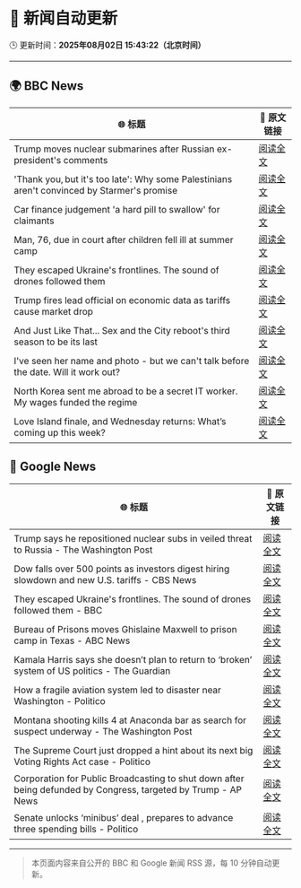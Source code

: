 # 🧠 新闻自动更新

🕒 更新时间：**2025年08月02日 15:43:22（北京时间）**

---

## 🌍 BBC News

| 🌐 标题 | 🔗 原文链接 |
|--------|-------------|
| Trump moves nuclear submarines after Russian ex-president's comments | [阅读全文](https://www.bbc.com/news/articles/c93dgr2dd53o?at_medium=RSS&at_campaign=rss) |
| 'Thank you, but it's too late': Why some Palestinians aren't convinced by Starmer's promise | [阅读全文](https://www.bbc.com/news/articles/cd6n0eeqp54o?at_medium=RSS&at_campaign=rss) |
| Car finance judgement 'a hard pill to swallow' for claimants | [阅读全文](https://www.bbc.com/news/articles/c7vle481ydno?at_medium=RSS&at_campaign=rss) |
| Man, 76, due in court after children fell ill at summer camp | [阅读全文](https://www.bbc.com/news/articles/c4gz32kp0d0o?at_medium=RSS&at_campaign=rss) |
| They escaped Ukraine's frontlines. The sound of drones followed them | [阅读全文](https://www.bbc.com/news/articles/c23gjk7dlvlo?at_medium=RSS&at_campaign=rss) |
| Trump fires lead official on economic data as tariffs cause market drop | [阅读全文](https://www.bbc.com/news/articles/cvg3xrrzdr0o?at_medium=RSS&at_campaign=rss) |
| And Just Like That... Sex and the City reboot's third season to be its last | [阅读全文](https://www.bbc.com/news/articles/cj0y2jqvmyeo?at_medium=RSS&at_campaign=rss) |
| I've seen her name and photo - but we can't talk before the date. Will it work out? | [阅读全文](https://www.bbc.com/news/articles/c9w1we5gz5qo?at_medium=RSS&at_campaign=rss) |
| North Korea sent me abroad to be a secret IT worker. My wages funded the regime | [阅读全文](https://www.bbc.com/news/articles/c15wk77zxngo?at_medium=RSS&at_campaign=rss) |
| Love Island finale, and Wednesday returns: What’s coming up this week? | [阅读全文](https://www.bbc.com/news/articles/c15l4kv45v5o?at_medium=RSS&at_campaign=rss) |

## 📰 Google News

| 🌐 标题 | 🔗 原文链接 |
|--------|-------------|
| Trump says he repositioned nuclear subs in veiled threat to Russia - The Washington Post | [阅读全文](https://news.google.com/rss/articles/CBMihgFBVV95cUxPNFA1THJNZnp1cGlpZDh1UWpBVFd1b1k2SzRiYy1aWFZ1YU80aTVaZm85SUk1Vkt6TUx3NzJRSGtTemVKVFlGbUpYVHRha2g5YXk4Tnl3RDJRTm1XaEtucGxkTHZWck82YS1qcHJSb1pyR1FUZ0diVkpXRU82NnBCQjZmU2VHZw?oc=5) |
| Dow falls over 500 points as investors digest hiring slowdown and new U.S. tariffs - CBS News | [阅读全文](https://news.google.com/rss/articles/CBMigwFBVV95cUxNTDNtdUptcUYtYmUxLUVQTGtHdUFhcWc4THJJSTJyeWs2MXhySFFtVmExN0d1aGxXaG4yNjNjbkZSX3BDUDg2UXVOU2owdmx6bUdXaEpTRjVOUWhjMEZ2OTg1Sk1qSkV1NDc2Vy0wRmR3bXFiYUdWYkZxMjNOYnJXZGE1MNIBiAFBVV95cUxNNUk3anAzXzdBekZoMEVvUndqZFFkWjZsbHpwNHl3R19lTXpjcWhvdTVOTHZyQl9PQnQ2dk9MRE5KcUJKNWxIWlpKSEk1Zkc2TlBkSlNWQ1duMFVUY0xzRW5PNG9zbGVRZ054dTMyaXJGcUx0UzNuUjNHeENtYU9IT09LOXVUdzI1?oc=5) |
| They escaped Ukraine's frontlines. The sound of drones followed them - BBC | [阅读全文](https://news.google.com/rss/articles/CBMiWkFVX3lxTE1rYmJBX29vWGNQMk1zbi1FYi1hSlV2bDR3OVh1eFJwU053OFJnanpSV3FEeXRwMmkzZXhhbjlCeld6bzg5Wm84UlptUjVMX0ZhQmZhaHlpQXpxQdIBX0FVX3lxTFBnQURGbEs5d2hPLXQ3R0kwQ0paQ19nRnkxejE3X0oxSFl5ZVdzeTZTbDR6bmVmOWwyamxfSzhRSXFBM0Y2QU5SV000VEJpN3NXUWtOZWh0bDBKMUFCbklN?oc=5) |
| Bureau of Prisons moves Ghislaine Maxwell to prison camp in Texas - ABC News | [阅读全文](https://news.google.com/rss/articles/CBMiowFBVV95cUxQVDRMSHhLbC1pX1Y5VmlqT3VEeXo2c0VTZ1BrV0E2Sl9OV1RjWjFqV0M4Ujc2REVqOFdPWVFqZlhqYks0V1EwTkZJT3Z5UGNPS3lKMkxoUFkxeVRHUEZ6M1BhbF9qVTdZaTJ6WjNaUllRWm9IQXBfZkpDd1lNeHdYSDdzU2NORzQtWGJWc0s5dDJpanZLNkF1RDdaTF83ZnRraGVj0gGoAUFVX3lxTE9CV2ZFUzdNOVcxRjdpU0tlZ2xSVEtUeU5lMERPQkc0RGJTS19XTy1zSldXVzl6ZGNJc0pxVFZILU5TRUFhWmVza0lLYlJ5ejBrdXBJT1BtT09nZ0ZXTURVdzR2dWZhdloyZzJ4QUxDX1RNN3JHaHhxZFFVd3N4cXl1eFBUQjVZVEtERDRycmpPTUw4cXZidVdzazZEWnI0MmZvVmhJbGRXVA?oc=5) |
| Kamala Harris says she doesn’t plan to return to ‘broken’ system of US politics - The Guardian | [阅读全文](https://news.google.com/rss/articles/CBMihAFBVV95cUxNMURGcGZWcHBBV1BxNzNkZ0RScm1iSUNJRGFoaTNyQlh2Rm5Kc2VoOU5PWmNTUjhJNE5zZlMxeHhaNE1RLWtIcDF2NXhRamFUYUQ3SDlsZTlicW5ZdW53b0NDQzJsZmtUNkQ1VnRmOF85LVlKd2hjbVZaakxWdGNrdjViQzc?oc=5) |
| How a fragile aviation system led to disaster near Washington - Politico | [阅读全文](https://news.google.com/rss/articles/CBMisAFBVV95cUxQMk1xZXhGSVpnVjB0OFZ6bWtSVXVHMGtOZWVCeDVNZndCMEplMUwyZmx1NUxRZU92V015NXNiTVVnNThGR2NrUmxJLWxqODJhMFlTYUxLYlJ4YUh5d3FPcGNNek1xQzRObGV4VkhSSGZ3cGhXdEplSC1rQ3ZmUWVaTFo0MlQ1X0JmT29aNi02YnZSYV9JM3o1d09Qd3VsUU9tSDQtLWtQbXJJdjA2UWlrNw?oc=5) |
| Montana shooting kills 4 at Anaconda bar as search for suspect underway - The Washington Post | [阅读全文](https://news.google.com/rss/articles/CBMikAFBVV95cUxNNXNwSy0yZ09uODllLXV6d3dodGtPZmJzbDhWdzdKVXBzcERKZGpSVmg0aVMxMWYtUmVWa2JkLXZpTVMxSWQ0c0d5a19Mcml2Rkt6UVk1LUtEc21IQkVtU0czMGVvbFJVeEdSY1NwUVljdTNneWlQdEktcG1vRWN6RDE4RW9SeDZaanFGVkpUOW0?oc=5) |
| The Supreme Court just dropped a hint about its next big Voting Rights Act case - Politico | [阅读全文](https://news.google.com/rss/articles/CBMimAFBVV95cUxOMmZyRU5fT3FmdjVWTlRrT1dZYTMyMkdFMW13WWQ5VG1Ydkp2Wm5FWXVnNWVzbU9LeDZYTV9OMzB3SGdlVkZoekNsYWJ5SlQ3QUlPcml1OVRJLXo3QlZELVpTTkhMMnl1ZVBCMGMyNUVDc25CdE1Jd2tQb0x2Y05IRnlGOGw0aFMycW54S2NqbmhMX0ZGajNKNw?oc=5) |
| Corporation for Public Broadcasting to shut down after being defunded by Congress, targeted by Trump - AP News | [阅读全文](https://news.google.com/rss/articles/CBMingFBVV95cUxOSXp1M2I5VkFzX2FYanpxeGNOZGYwQ1doOWVqOWpDM2pwX2JlampsbE90bkljdDdoak4wd0UxRlhCWHJJRTg1VTlDYmVWLXgtcHdVdER3Ui1zYzF0ZlFjM1pGb3JYaWg3VmdxZXZSb2wwZllnWXdkbUFLZ005TVRWcFNxUUExcGFKamdsWUR5YzhtdnluTTJ2WjdYamczdw?oc=5) |
| Senate unlocks ‘minibus’ deal , prepares to advance three spending bills - Politico | [阅读全文](https://news.google.com/rss/articles/CBMimgFBVV95cUxPNjk1UkxxZTB3WVRteV83M0ZvNWZoMEtJUVdqNzBHbHRtRWdhbEpCRzBscXd5OTlldFo1RW92STJpbFNjdXlzOWNScENMVFVXbTNxei1BSTRsd3VYOXFnQ2NISERhcWx6SktmOVdRQ1BucUR6eVAyOVV2dUwzcGh3VlJiWGRTeHJxNVVNamlCZXg4UGFHbGJIdU1n?oc=5) |

---
> 本页面内容来自公开的 BBC 和 Google 新闻 RSS 源，每 10 分钟自动更新。